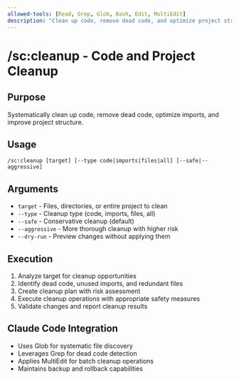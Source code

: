 ```yaml
---
allowed-tools: [Read, Grep, Glob, Bash, Edit, MultiEdit]
description: "Clean up code, remove dead code, and optimize project structure"
---
```


# /sc:cleanup - Code and Project Cleanup

## Purpose
Systematically clean up code, remove dead code, optimize imports, and improve project structure.

## Usage
```
/sc:cleanup [target] [--type code|imports|files|all] [--safe|--aggressive]
```

## Arguments
- `target` - Files, directories, or entire project to clean
- `--type` - Cleanup type (code, imports, files, all)
- `--safe` - Conservative cleanup (default)
- `--aggressive` - More thorough cleanup with higher risk
- `--dry-run` - Preview changes without applying them

## Execution
1. Analyze target for cleanup opportunities
2. Identify dead code, unused imports, and redundant files
3. Create cleanup plan with risk assessment
4. Execute cleanup operations with appropriate safety measures
5. Validate changes and report cleanup results

## Claude Code Integration
- Uses Glob for systematic file discovery
- Leverages Grep for dead code detection
- Applies MultiEdit for batch cleanup operations
- Maintains backup and rollback capabilities
